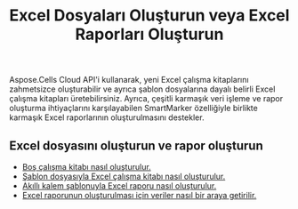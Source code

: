 ﻿---
title: Excel Dosyaları Oluşturun veya Excel Raporları Oluşturun
second_title: Aspose.Cells Cloud Documen
type: docs
url: /tr/creating-files-and-reports/
aliases: [/workbook/create/]
linktitle: Excel'i Oluşturun ve Raporlayın
keywords: Create document, Generate report, Excel report, Dynamic repor
description: Grafikler, tablolar ve diğer veri görselleştirme öğelerini içerebilen yeni belgeler veya raporlar oluşturun
weight: 10
kwords: Belge oluştur, Rapor oluştur, Excel raporu, Dinamik rapor
---
Aspose.Cells Cloud API'i kullanarak, yeni Excel çalışma kitaplarını zahmetsizce oluşturabilir ve ayrıca şablon dosyalarına dayalı belirli Excel çalışma kitapları üretebilirsiniz. Ayrıca, çeşitli karmaşık veri işleme ve rapor oluşturma ihtiyaçlarını karşılayabilen SmartMarker özelliğiyle birlikte karmaşık Excel raporlarının oluşturulmasını destekler.

## Excel dosyasını oluşturun ve rapor oluşturun

- [Boş çalışma kitabı nasıl oluşturulur.](/cells/tr/create-an-empty-excel-file/)
- [Şablon dosyasıyla Excel çalışma kitabı nasıl oluşturulur.](/cells/tr/create-an-excel-file-with-template-file/)
- [Akıllı kalem şablonuyla Excel raporu nasıl oluşturulur.](/cells/tr/build-report-with-smart-marker/)
- [Excel raporunun oluşturulması için veriler nasıl bir araya getirilir.](/cells/tr/assembly-data-for-the-creation-of-an-excel-report/)
